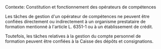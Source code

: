 Contexte: Constitution et fonctionnement des opérateurs de compétences

Les tâches de gestion d'un opérateur de compétences ne peuvent être confiées directement ou indirectement à un organisme prestataire de formation mentionné à l'article L. 6351-1 ou à un établissement de crédit.

Toutefois, les tâches relatives à la gestion du compte personnel de formation peuvent être confiées à la Caisse des dépôts et consignations.